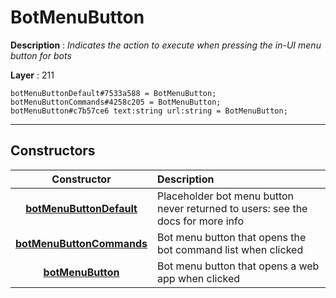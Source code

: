 # BotMenuButton

**Description** : *Indicates the action to execute when pressing the in\-UI menu button for bots*

**Layer** : 211

```tl
botMenuButtonDefault#7533a588 = BotMenuButton;
botMenuButtonCommands#4258c205 = BotMenuButton;
botMenuButton#c7b57ce6 text:string url:string = BotMenuButton;
```

---

## Constructors

| Constructor | Description |
| :---: | :--- |
| [**botMenuButtonDefault**](constructor/botMenuButtonDefault) | Placeholder bot menu button never returned to users: see the docs for more info |
| [**botMenuButtonCommands**](constructor/botMenuButtonCommands) | Bot menu button that opens the bot command list when clicked |
| [**botMenuButton**](constructor/botMenuButton) | Bot menu button that opens a web app when clicked |